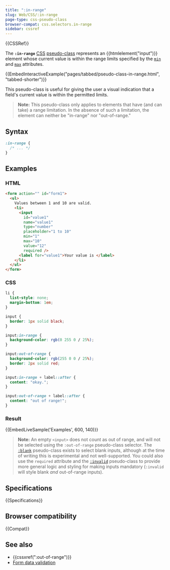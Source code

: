 ```yaml
---
title: ":in-range"
slug: Web/CSS/:in-range
page-type: css-pseudo-class
browser-compat: css.selectors.in-range
sidebar: cssref
---
```


{{CSSRef}}

The **`:in-range`** [CSS](/en-US/docs/Web/CSS) [pseudo-class](/en-US/docs/Web/CSS/Pseudo-classes) represents an {{htmlelement("input")}} element whose current value is within the range limits specified by the [`min`](/en-US/docs/Web/HTML/Element/input#min) and [`max`](/en-US/docs/Web/HTML/Element/input#max) attributes.

{{EmbedInteractiveExample("pages/tabbed/pseudo-class-in-range.html", "tabbed-shorter")}}

This pseudo-class is useful for giving the user a visual indication that a field's current value is within the permitted limits.

> **Note:** This pseudo-class only applies to elements that have (and can take) a range limitation. In the absence of such a limitation, the element can neither be "in-range" nor "out-of-range."

## Syntax

```css
:in-range {
  /* ... */
}
```

## Examples

### HTML

```html
<form action="" id="form1">
  <ul>
    Values between 1 and 10 are valid.
    <li>
      <input
        id="value1"
        name="value1"
        type="number"
        placeholder="1 to 10"
        min="1"
        max="10"
        value="12"
        required />
      <label for="value1">Your value is </label>
    </li>
  </ul>
</form>
```

### CSS

```css
li {
  list-style: none;
  margin-bottom: 1em;
}

input {
  border: 1px solid black;
}

input:in-range {
  background-color: rgb(0 255 0 / 25%);
}

input:out-of-range {
  background-color: rgb(255 0 0 / 25%);
  border: 2px solid red;
}

input:in-range + label::after {
  content: "okay.";
}

input:out-of-range + label::after {
  content: "out of range!";
}
```

### Result

{{EmbedLiveSample('Examples', 600, 140)}}

> **Note:** An empty `<input>` does not count as out of range, and will not be selected using the `:out-of-range` pseudo-class selector. The [`:blank`](/en-US/docs/Web/CSS/:blank) pseudo-class exists to select blank inputs, although at the time of writing this is experimental and not well-supported. You could also use the `required` attribute and the [`:invalid`](/en-US/docs/Web/CSS/:invalid) pseudo-class to provide more general logic and styling for making inputs mandatory (`:invalid` will style blank _and_ out-of-range inputs).

## Specifications

{{Specifications}}

## Browser compatibility

{{Compat}}

## See also

- {{cssxref(":out-of-range")}}
- [Form data validation](/en-US/docs/Learn/Forms/Form_validation)
